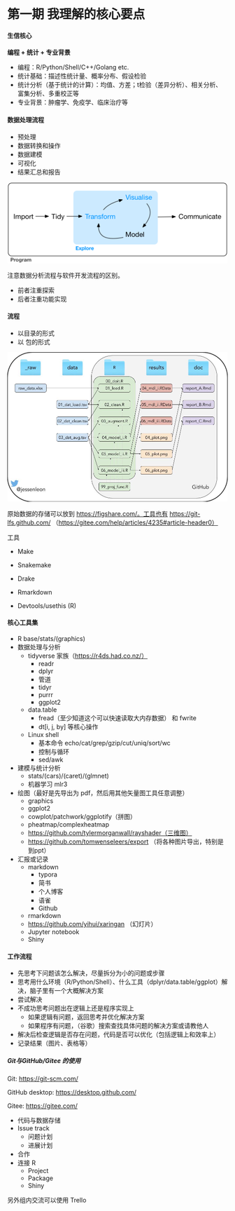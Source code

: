 # 第一期 我理解的核心要点

#### 生信核心

**编程 + 统计 + 专业背景**

- 编程：R/Python/Shell/C++/Golang etc.
- 统计基础：描述性统计量、概率分布、假设检验
- 统计分析（基于统计的计算）：均值、方差；t检验（差异分析）、相关分析、富集分析、多重校正等
- 专业背景：肿瘤学、免疫学、临床治疗等



#### 数据处理流程

- 预处理
- 数据转换和操作
- 数据建模
- 可视化
- 结果汇总和报告

![img](%E7%AC%AC%E4%B8%80%E5%91%A8.assets/data-science-explore.png)

注意数据分析流程与软件开发流程的区别。

- 前者注重探索
- 后者注重功能实现



#### 流程

- 以目录的形式
- 以 包的形式

![image-20200520163634225](%E7%AC%AC%E4%B8%80%E5%91%A8.assets/image-20200520163634225.png)

原始数据的存储可以放到 https://figshare.com/。工具也有 https://git-lfs.github.com/ （https://gitee.com/help/articles/4235#article-header0）

工具

- Make

- Snakemake

- Drake

- Rmarkdown

- Devtools/usethis (R)


#### 核心工具集

- R base/stats/(graphics)
- 数据处理与分析
    - tidyverse 家族（https://r4ds.had.co.nz/）
        - readr
        - dplyr
        - 管道
        - tidyr
        - purrr
        - ggplot2
    - data.table
        - fread（至少知道这个可以快速读取大内存数据） 和  fwrite
        - dt[i, j, by] 等核心操作
    - Linux shell
        - 基本命令 echo/cat/grep/gzip/cut/uniq/sort/wc
        - 控制与循环
        - sed/awk
- 建模与统计分析
    - stats/(cars)/(caret)/(glmnet)
    - 机器学习 mlr3
- 绘图（最好是先导出为 pdf，然后用其他矢量图工具任意调整）
    - graphics 
    - ggplot2
    - cowplot/patchwork/ggplotify（拼图）
    - pheatmap/complexheatmap
    - https://github.com/tylermorganwall/rayshader（三维图）
    - https://github.com/tomwenseleers/export （将各种图片导出，特别是到ppt）
- 汇报或记录
    - markdown
        - typora
        - 简书
        - 个人博客
        - 语雀
        - Github
    - rmarkdown
    - https://github.com/yihui/xaringan （幻灯片）
    - Jupyter notebook
    - Shiny

#### 工作流程

- 先思考下问题该怎么解决，尽量拆分为小的问题或步骤
- 思考用什么环境（R/Python/Shell）、什么工具（dplyr/data.table/ggplot）解决，脑子里有一个大概解决方案
- 尝试解决
- 不成功思考问题出在逻辑上还是程序实现上
    - 如果逻辑有问题，返回思考并优化解决方案
    - 如果程序有问题，（谷歌）搜索查找具体问题的解决方案或请教他人
- 解决后检查逻辑是否存在问题，代码是否可以优化（包括逻辑上和效率上）
- 记录结果（图片、表格等）



##### Git与GitHub/Gitee 的使用

Git: https://git-scm.com/

GitHub desktop: https://desktop.github.com/

Gitee: https://gitee.com/



- 代码与数据存储
- Issue track
    - 问题计划
    - 进展计划
- 合作
- 连接 R
    - Project
    - Package
    - Shiny

另外组内交流可以使用 Trello